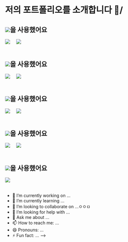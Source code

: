 # 저의 포트폴리오를 소개합니다 👋/


## <img src="https://img.shields.io/badge/Python-3766AB?style=flat-square&logo=Python&logoColor=white"/>을 사용했어요
[<img src="https://img.shields.io/badge/Macro_Detection-000000?style=flat-square&logo=&logoColor=white"/>](https://github.com/ilovegalio/macrodetection)&nbsp;&nbsp;&nbsp;&nbsp;
[<img src="https://img.shields.io/badge/Custom_Gamepad-000000?style=flat-square&logo=&logoColor=white"/>](https://github.com/ilovegalio/Arduino_CustomGamepad)
<br><br>


## <img src="https://img.shields.io/badge/Pytorch-EE4C2C?style=flat-square&logo=Pytorch&logoColor=white"/></a><a>을 사용했어요</a>
[<img src="https://img.shields.io/badge/Macro_Detection-000000?style=flat-square&logo&logoColor=white"/>](https://github.com/ilovegalio/macrodetection)&nbsp;&nbsp;&nbsp;&nbsp;
[<img src="https://img.shields.io/badge/MSW_Reinforcement_Learning-000000?style=flat-square&logo=&logoColor=white"/>](https://github.com/ilovegalio/MSW_reinforcement-learning)
<br><br>


## <img src="https://img.shields.io/badge/JavaScript-F7DF1E?style=flat-square&logo=JavaScript&logoColor=white"/><a>을 사용했어요</a>
[<img src="https://img.shields.io/badge/Java_Tankgame-000000?style=flat-square&logo&logoColor=white"/>](https://github.com/ilovegalio/java_tankgame)&nbsp;&nbsp;&nbsp;&nbsp;
[<img src="https://img.shields.io/badge/Interpreter_Java_To_Python-000000?style=flat-square&logo&logoColor=white"/>](https://github.com/ilovegalio/Interpreter_Java_To_Python)
<br><br>


## <img src="https://img.shields.io/badge/Arduino-00979D?style=flat-square&logo=Arduino&logoColor=white"/><a>을 사용했어요</a>
[<img src="https://img.shields.io/badge/Protect_Elk-000000?style=flat-square&logo&logoColor=white"/>](https://github.com/ilovegalio/exorcise_elk)&nbsp;&nbsp;&nbsp;&nbsp;
[<img src="https://img.shields.io/badge/CustomGamepad-000000?style=flat-square&logo=&logoColor=white"/>](https://github.com/ilovegalio/Arduino_CustomGamepad)
<br><br>


## <img src="https://img.shields.io/badge/LuaScript-2C2D72?style=flat-square&logo=Lua&logoColor=white"/><a>을 사용했어요</a>
[<img src="https://img.shields.io/badge/MSW_Reinforcement_Learning-000000?style=flat-square&logo=&logoColor=white"/>](https://github.com/ilovegalio/MSW_reinforcement-learning)&nbsp;&nbsp;&nbsp;&nbsp;
<br><br>
  - 🔭 I’m currently working on ...
  - 🌱 I’m currently learning ...
  - 👯 I’m looking to collaborate on ...ㅇㅇㅁ
  - 🤔 I’m looking for help with ...
  - 💬 Ask me about ...
  - 📫 How to reach me: ...
  - 😄 Pronouns: ...
  - ⚡ Fun fact: ...
  -->
